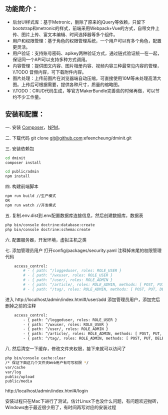 功能简介：
--------------
 * 后台UI样式库：基于Metronic，删除了原来的jQuery等依赖，只留下bootstrap和metronic的样式，前端采用Webpack+Vue的方式，自带文件上传、图片上传、富文本编辑、时间选择器等多个组件。
 * 用户和权限管理：基于角色的权限管理系统，一个用户可以有多个角色，配置更灵活。
 * 用户验证：支持账号密码、apikey两种验证方式，通过链式验证统一在一起，保证同一个API可以支持多种方式调用。
 * 内容管理：提供图文内容、图片相册内容、视频内容三种最常见内容的管理，\\\\TODO 音频内容，可下载附件内容。
 * 图片处理：上传前图片在浏览器端自动压缩，可直接使用10M等未处理高清大图。上传后可根据需要，提供各种尺寸，质量的缩略图。
 * \\\\TODO：CRUD代码生成，等官方MakerBundle完善些的时候再做，可以节约不少工作量。

安装和配置：
--------------

一. 安装 [Composer](https://getcomposer.org/doc/00-intro.md)，[NPM](https://docs.npmjs.com/getting-started/installing-node)。

二. 下载代码 git clone git@github.com:efeencheung/dminit.git

三. 安装依赖包

```sh
cd dminit
composer install

cd public/admin
npm install
```
四. 构建前端脚本

```sh
npm run build //生产模式
OR
npm run watch //开发模式
```

五. 复制.env.dist到.env配置数据库连接信息，然后创建数据库，数据表

```sh
php bin/console doctrine:database:create
php bin/console doctrine:schema:create
```

六. 配置服务器，开发环境，虚拟主机之类

七. 添加管理员用户 
打开config/packages/security.yaml
注释掉末尾的权限管理代码

```sh
    access_control:
        # - { path: ^/loggeduser, roles: ROLE_USER }
        # - { path: ^/wxuser, roles: ROLE_USER }
        # - { path: ^/user/, roles: ROLE_ADMIN }
        # - { path: ^/article/, roles: ROLE_ADMIN, methods: [ POST, PUT, DELETE ] }
        # - { path: ^/tag/, roles: ROLE_ADMIN, methods: [ POST, PUT, DELETE ] }
```

进入 http://localhost/admin/index.html#/user/add 添加管理员用户，添加完后删掉之前的注释

```sh
    access_control:
        - { path: ^/loggeduser, roles: ROLE_USER }
        - { path: ^/wxuser, roles: ROLE_USER }
        - { path: ^/user/, roles: ROLE_ADMIN }
        - { path: ^/article/, roles: ROLE_ADMIN, methods: [ POST, PUT, DELETE ] }
        - { path: ^/tag/, roles: ROLE_ADMIN, methods: [ POST, PUT, DELETE ] }
```


八. 然后清空一下缓存，修改文件夹权限，接下来就可以访问了

```sh
php bin/console cache:clear
/* 保证下面这几个文件夹Web用户有可写权限 */
var/cache
var/log
public/upload
public/media
```

http://localhost/admin/index.html#/login

安装过程只在Mac下进行了测试，估计Linux下也没什么问题，有问题欢迎抛砖，Windows由于最近很少用了，有时间再写对应的安装过程
